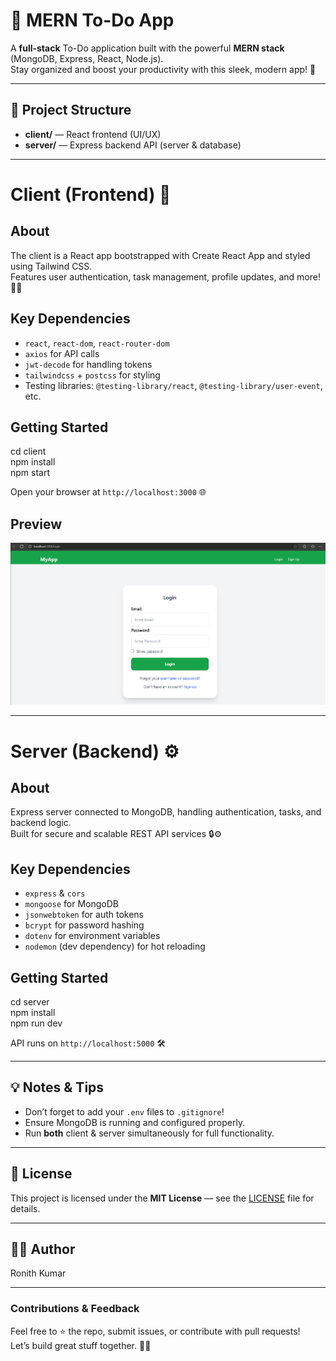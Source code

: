 # 📝 MERN To-Do App

A **full-stack** To-Do application built with the powerful **MERN stack** (MongoDB, Express, React, Node.js).  
Stay organized and boost your productivity with this sleek, modern app! 🚀

---

## 📂 Project Structure

- **client/** — React frontend (UI/UX)  
- **server/** — Express backend API (server & database)

---

# Client (Frontend) 🚀

## About

The client is a React app bootstrapped with Create React App and styled using Tailwind CSS.  
Features user authentication, task management, profile updates, and more! 🔐✅

## Key Dependencies

- `react`, `react-dom`, `react-router-dom`  
- `axios` for API calls  
- `jwt-decode` for handling tokens  
- `tailwindcss` + `postcss` for styling  
- Testing libraries: `@testing-library/react`, `@testing-library/user-event`, etc.

## Getting Started

cd client  
npm install  
npm start  

Open your browser at `http://localhost:3000` 🌐

## Preview

![Login Screen](./client/Login.png)

---

# Server (Backend) ⚙️

## About

Express server connected to MongoDB, handling authentication, tasks, and backend logic.  
Built for secure and scalable REST API services 🔒⚙️

## Key Dependencies

- `express` & `cors`  
- `mongoose` for MongoDB  
- `jsonwebtoken` for auth tokens  
- `bcrypt` for password hashing   
- `dotenv` for environment variables  
- `nodemon` (dev dependency) for hot reloading  

## Getting Started

cd server  
npm install  
npm run dev  

API runs on `http://localhost:5000` 🛠️

---

## 💡 Notes & Tips

- Don’t forget to add your `.env` files to `.gitignore`!  
- Ensure MongoDB is running and configured properly.  
- Run **both** client & server simultaneously for full functionality.

---

## 📄 License

This project is licensed under the **MIT License** — see the [LICENSE](./LICENSE) file for details.

---

## 👨‍💻 Author

Ronith Kumar

---

### Contributions & Feedback

Feel free to ⭐ the repo, submit issues, or contribute with pull requests!  
Let’s build great stuff together. 🤝🚀

